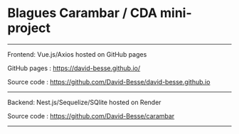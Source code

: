 # Blagues Carambar / CDA mini-project

------

Frontend: Vue.js/Axios hosted on GitHub pages

GitHub pages : <https://david-besse.github.io/>

Source code : <https://github.com/David-Besse/david-besse.github.io>

------

Backend: Nest.js/Sequelize/SQlite hosted on Render

Source code : <https://github.com/David-Besse/carambar>

------
